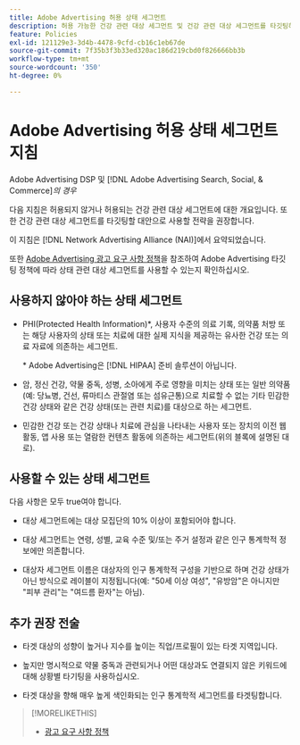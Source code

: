 ```yaml
---
title: Adobe Advertising 허용 상태 세그먼트
description: 허용 가능한 건강 관련 대상 세그먼트 및 건강 관련 대상 세그먼트를 타깃팅하기 위한 대안으로 사용할 전략에 대한 지침을 참조하십시오.
feature: Policies
exl-id: 121129e3-3d4b-4478-9cfd-cb16c1eb67de
source-git-commit: 7f35b3f3b33ed320ac186d219cbd0f826666bb3b
workflow-type: tm+mt
source-wordcount: '350'
ht-degree: 0%

---
```


# Adobe Advertising 허용 상태 세그먼트 지침

Adobe Advertising DSP 및 [!DNL Adobe Advertising Search, Social, & Commerce]*의 경우*

다음 지침은 허용되지 않거나 허용되는 건강 관련 대상 세그먼트에 대한 개요입니다. 또한 건강 관련 대상 세그먼트를 타깃팅할 대안으로 사용할 전략을 권장합니다.

이 지침은 [!DNL Network Advertising Alliance (NAI)]에서 요약되었습니다.

또한 [Adobe Advertising 광고 요구 사항 정책](/help/policies/ad-requirements-policy.md)을 참조하여 Adobe Advertising 타깃팅 정책에 따라 상태 관련 대상 세그먼트를 사용할 수 있는지 확인하십시오.

## 사용하지 않아야 하는 상태 세그먼트

* PHI(Protected Health Information)\*, 사용자 수준의 의료 기록, 의약품 처방 또는 해당 사용자의 상태 또는 치료에 대한 실제 지식을 제공하는 유사한 건강 또는 의료 자료에 의존하는 세그먼트.

  \* Adobe Advertising은 [!DNL HIPAA] 준비 솔루션이 아닙니다.

* 암, 정신 건강, 약물 중독, 성병, 소아에게 주로 영향을 미치는 상태 또는 일반 의약품(예: 당뇨병, 건선, 류마티스 관절염 또는 섬유근통)으로 치료할 수 없는 기타 민감한 건강 상태와 같은 건강 상태(또는 관련 치료)를 대상으로 하는 세그먼트.

* 민감한 건강 또는 건강 상태나 치료에 관심을 나타내는 사용자 또는 장치의 이전 웹 활동, 앱 사용 또는 열람한 컨텐츠 활동에 의존하는 세그먼트(위의 블록에 설명된 대로).

## 사용할 수 있는 상태 세그먼트

다음 사항은 모두 true여야 합니다.

* 대상 세그먼트에는 대상 모집단의 10% 이상이 포함되어야 합니다.

* 대상 세그먼트는 연령, 성별, 교육 수준 및/또는 주거 설정과 같은 인구 통계학적 정보에만 의존합니다.

* 대상자 세그먼트 이름은 대상자의 인구 통계학적 구성을 기반으로 하며 건강 상태가 아닌 방식으로 레이블이 지정됩니다(예: &quot;50세 이상 여성&quot;, &quot;유방암&quot;은 아니지만 &quot;피부 관리&quot;는 &quot;여드름 환자&quot;는 아님).

## 추가 권장 전술

* 타겟 대상의 성향이 높거나 지수를 높이는 직업/프로필이 있는 타겟 지역입니다.

* 높지만 명시적으로 약물 중독과 관련되거나 어떤 대상과도 연결되지 않은 키워드에 대해 상황별 타기팅을 사용하십시오.

* 타겟 대상을 향해 매우 높게 색인화되는 인구 통계학적 세그먼트를 타겟팅합니다.

>[!MORELIKETHIS]
>
>* [광고 요구 사항 정책](/help/policies/ad-requirements-policy.md)
